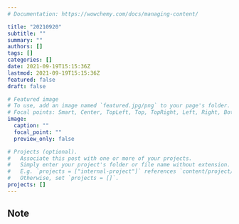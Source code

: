 ```yaml
---
# Documentation: https://wowchemy.com/docs/managing-content/

title: "20210920"
subtitle: ""
summary: ""
authors: []
tags: []
categories: []
date: 2021-09-19T15:15:36Z
lastmod: 2021-09-19T15:15:36Z
featured: false
draft: false

# Featured image
# To use, add an image named `featured.jpg/png` to your page's folder.
# Focal points: Smart, Center, TopLeft, Top, TopRight, Left, Right, BottomLeft, Bottom, BottomRight.
image:
  caption: ""
  focal_point: ""
  preview_only: false

# Projects (optional).
#   Associate this post with one or more of your projects.
#   Simply enter your project's folder or file name without extension.
#   E.g. `projects = ["internal-project"]` references `content/project/deep-learning/index.md`.
#   Otherwise, set `projects = []`.
projects: []
---
```


## Note

